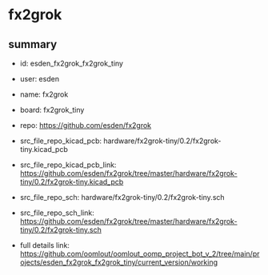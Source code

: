 # fx2grok
 
## summary 
* id: esden_fx2grok_fx2grok_tiny
* user: esden
* name: fx2grok
* board: fx2grok_tiny
* repo: https://github.com/esden/fx2grok
* src_file_repo_kicad_pcb: hardware/fx2grok-tiny/0.2/fx2grok-tiny.kicad_pcb
* src_file_repo_kicad_pcb_link: https://github.com/esden/fx2grok/tree/master/hardware/fx2grok-tiny/0.2/fx2grok-tiny.kicad_pcb


* src_file_repo_sch: hardware/fx2grok-tiny/0.2/fx2grok-tiny.sch
* src_file_repo_sch_link: https://github.com/esden/fx2grok/tree/master/hardware/fx2grok-tiny/0.2/fx2grok-tiny.sch
* full details link: https://github.com/oomlout/oomlout_oomp_project_bot_v_2/tree/main/projects/esden_fx2grok_fx2grok_tiny/current_version/working  







